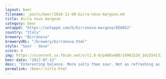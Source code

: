 ```yaml
---
layout: beer
filename: _posts/beer/2016-11-09-birra-nova-margose.md
title: Birra nova margose
category: beer
untappd: "https://untappd.com/b/birranova-margose/856052"
country: "Italy"
brewery: "Birranova"
breweryURL: "/brewery/birranova.html"
style: "Sour - Gose"
score: 6
img: https://scontent.xx.fbcdn.net/v/t1.0-0/p480x480/19961526_10155413282833745_9019463084345957336_n.jpg?oh=fee8f046d6aaac83a3eb8c07af108943&oe=5B3C28EE
beer-date: "2017-07-12"
desc: "Interesting balance. More salty than sour. Not as refreshing as I hoped"
permalink: /beer/:title.html
---
```

